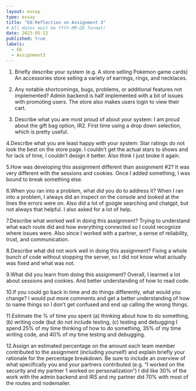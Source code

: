 ```yaml
---
layout: essay
type: essay
title: "E6:Reflection on Assignment 3"
# All dates must be YYYY-MM-DD format!
date: 2023-05-12
published: true
labels:
  - E6
  - Assignment3
---
```


1. Briefly describe your system (e.g. A store selling Pokemon game cards)
An accessories store selling a variety of earrings, rings, and necklaces. 

2. Any notable shortcomings, bugs, problems, or additional features not implemented?
Admin backend is  half implemented with a bit of issues with promoting users. The store also makes users login to view their cart. 

3. Describe what you are most proud of about your system:
I am proud about the gift bag option, IR2. First time using a drop down selection, which is pretty useful. 

4.Describe what you are least happy with your system:
Star ratings do not look the best on the store page. I couldn’t get the actual stars to shows and for lack of time, I couldn’t design it better. Also think I just broke it again.  

5.How was developing this assignment different than assignment #2?
It was very different with the sessions and cookies. Once I added something, I was bound to break something else. 

6.When you ran into a problem, what did you do to address it?
When I ran into a problem, I always did an inspect on the console and looked at the lines the errors were on. Also did a lot of google searching and chatgpt, but not always that helpful. I also asked for a lot of help. 

7.Describe what worked well in doing this assignment?
Trying to understand what each route did and how everything connected so I could recognize where issues were. Also since I worked with a partner, a sense of reliability, trust, and communication.

8.Describe what did not work well in doing this assignment?
Fixing a whole bunch of code without stopping the server, so I did not know what actually was fixed and what was not. 

9.What did you learn from doing this assignment?
Overall, I learned a lot about sessions and cookies. And better understanding of how to read code. 

10.If you could go back in time and do things differently, what would you change?
I would put more comments and get a better understanding of how to name things so I don’t get confused and end up calling the wrong things. 

11.Estimate the % of time you spent (a) thinking about how to do something, (b) writing code (but do not include testing, (c) testing and debugging
I spend 25% of my time thinking of how to do something, 35% of my time writing code, and 40% of my time testing and debugging. 

12.Assign an estimated percentage on the amount each team member contributed to the assignment (including yourself) and explain briefly your rationale for the percentage breakdown. Be sure to include an overview of what specifically you and your partners contributed (e.g. “I worked on the security and my partner 1 worked on personalization”)
I did like 30% of the work with the admin backend and IRS and my partner did 70% with most of the routes and nodemailer. 

